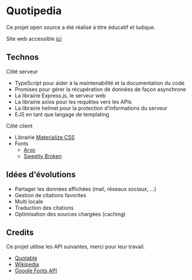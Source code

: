 # Quotipedia

Ce projet open source a été réalisé à titre éducatif et ludique.

Site web accessible [ici](https://quotipedia.herokuapp.com/)

## Technos

Côté serveur

- TypeScript pour aider à la maintenabilité et la documentation du code
- Promises pour gérer la récupération de données de façon asynchrone
- La librairie Express.js, le serveur web
- La librairie axios pour les requêtes vers les APIs
- La librairie helmet pour la protection d'informations du serveur
- EJS en tant que langage de templating

Côté client

- Librairie [Materialize CSS](https://materializecss.com/)
- Fonts
  - [Arvo](https://fonts.google.com/specimen/Arvo)
  - [Sweetly Broken](https://www.dafont.com/sweetly-broken.font)

## Idées d'évolutions

- Partager les données affichées (mail, réseaux sociaux, ...)
- Gestion de citations favorites
- Multi locale
- Traduction des citations
- Optimisation des sources chargées (caching)

## Credits

Ce projet utilise les API suivantes, merci pour leur travail.

- [Quotable](https://github.com/lukePeavey/quotable#usage)
- [Wikipedia](https://www.mediawiki.org/wiki/API:Main_page)
- [Google Fonts API](https://fonts.googleapis.com)
